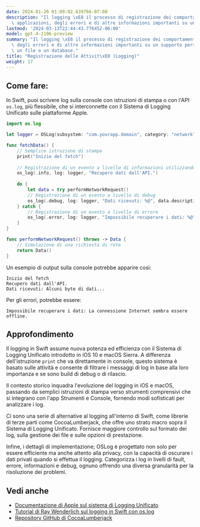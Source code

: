 ```yaml
---
date: 2024-01-26 01:09:02.639766-07:00
description: "Il logging \xE8 il processo di registrazione dei comportamenti delle\
  \ applicazioni, degli errori e di altre informazioni importanti su un supporto\u2026"
lastmod: '2024-03-13T22:44:43.776452-06:00'
model: gpt-4-1106-preview
summary: "Il logging \xE8 il processo di registrazione dei comportamenti delle applicazioni,\
  \ degli errori e di altre informazioni importanti su un supporto persistente, come\
  \ un file o un database."
title: "Registrazione delle Attivit\xE0 (Logging)"
weight: 17
---
```


## Come fare:
In Swift, puoi scrivere log sulla console con istruzioni di stampa o con l'API `os.log`, più flessibile, che si interconnette con il Sistema di Logging Unificato sulle piattaforme Apple.

```Swift
import os.log

let logger = OSLog(subsystem: "com.yourapp.domain", category: "network")

func fetchData() {
    // Semplice istruzione di stampa
    print("Inizio del fetch")
    
    // Registrazione di un evento a livello di informazioni utilizzando os.log
    os_log(.info, log: logger, "Recupero dati dall'API.")
    
    do {
        let data = try performNetworkRequest()
        // Registrazione di un evento a livello di debug
        os_log(.debug, log: logger, "Dati ricevuti: %@", data.description)
    } catch {
        // Registrazione di un evento a livello di errore
        os_log(.error, log: logger, "Impossibile recuperare i dati: %@", error.localizedDescription)
    }
}

func performNetworkRequest() throws -> Data {
    // Simulazione di una richiesta di rete
    return Data()
}
```

Un esempio di output sulla console potrebbe apparire così:

```
Inizio del fetch
Recupero dati dall'API.
Dati ricevuti: Alcuni byte di dati...
```

Per gli errori, potrebbe essere:

```
Impossibile recuperare i dati: La connessione Internet sembra essere offline.
```

## Approfondimento
Il logging in Swift assume nuova potenza ed efficienza con il Sistema di Logging Unificato introdotto in iOS 10 e macOS Sierra. A differenza dell'istruzione `print` che va direttamente in console, questo sistema è basato sulle attività e consente di filtrare i messaggi di log in base alla loro importanza e se sono build di debug o di rilascio.

Il contesto storico inquadra l'evoluzione del logging in iOS e macOS, passando da semplici istruzioni di stampa verso strumenti comprensivi che si integrano con l'app Strumenti e Console, fornendo modi sofisticati per analizzare i log.

Ci sono una serie di alternative al logging all'interno di Swift, come librerie di terze parti come CocoaLumberjack, che offre uno strato macro sopra il Sistema di Logging Unificato. Fornisce maggiore controllo sul formato dei log, sulla gestione dei file e sulle opzioni di prestazione.

Infine, i dettagli di implementazione; OSLog è progettato non solo per essere efficiente ma anche attento alla privacy, con la capacità di oscurare i dati privati quando si effettua il logging. Categorizza i log in livelli di fault, errore, informazioni e debug, ognuno offrendo una diversa granularità per la risoluzione dei problemi.

## Vedi anche
- [Documentazione di Apple sul sistema di Logging Unificato](https://developer.apple.com/documentation/os/logging)
- [Tutorial di Ray Wenderlich sul logging in Swift con os.log](https://www.raywenderlich.com/605079-logging-in-swift-oslog)
- [Repository GitHub di CocoaLumberjack](https://github.com/CocoaLumberjack/CocoaLumberjack)
